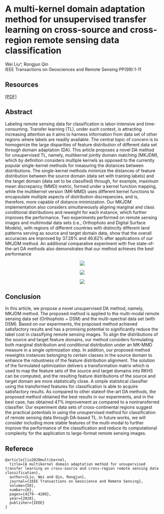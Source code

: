 # A multi-kernel domain adaptation method for unsupervised transfer learning on cross-source and cross-region remote sensing data classification
Wei Liu^, Rongjun Qin  
IEEE Transactions on Geosciences and Remote Sensing PP(99):1-11
## Resources
[[PDF]](https://ieeexplore.ieee.org/abstract/document/8960415)
## Abstract
Labeling remote sensing data for classification is
labor-intensive and time-consuming. Transfer learning (TL),
under such context, is attracting increasing attention as it aims
to harness information from data set of other regions where
labels are readily available. The central topic of concern is
to homogenize the large disparities of feature distribution of
different data set through domain adaptation (DA). This article
proposes a novel DA method for unsupervised TL, namely, multikernel jointly domain matching (MKJDM), which by definition
considers multiple kernels as opposed to the currently popular
single-kernel methods for measuring the distances between distributions. The single-kernel methods minimize the distances of
feature distribution between the source domain (data set with
training labels) and the target domain (data set to be classified)
through, for example, maximum mean discrepancy (MMD)
metric, formed under a kernel function mapping, while the
multikernel version (MK-MMD) uses different kernel functions
to encapsulate multiple aspects of distribution discrepancies,
and is, therefore, more capable of distance minimization. Our
MKJDM implementation also considers simultaneously aligning
marginal and class conditional distributions and reweight for
each instance, which further improves the performance. Two
experiments performed on remote sensing images and multimodal data sets (i.e., Orthophoto and Digital Surface Models),
with regions of different countries with distinctly different land
patterns serving as source and target domain data, show that
the overall accuracies are improved by 37.28% and 46.62% after
applications of our MKJDM method. An additional comparative
experiment with five state-of-the-art DA methods also demonstrates that our method achieves the best performance



<p align="center"><img src="https://user-images.githubusercontent.com/32317924/119673307-4108a200-be09-11eb-8093-65a7ac2754fc.png"></p>
<p align="center"><img src="https://user-images.githubusercontent.com/32317924/119674629-5af6b480-be0a-11eb-8f86-691de733632a.png"></p>
<p align="center"><img src="https://user-images.githubusercontent.com/32317924/119674781-7cf03700-be0a-11eb-8087-bbcb4d814d2e.png"></p>

## Conclusion
In this article, we propose a novel unsupervised DA method,
namely, MKJDM method. The proposed method is applied
to the multi-modal remote sensing data set (Orthophoto +
DSM) and the multi-spectral data set (with DSM). Based on
our experiments, the proposed method achieved satisfactory
results and has a promising potential to significantly reduce
the label cost in classifying remote sensing images. To align
the distributions of the source and target feature domains,
our method considers formulating both marginal distribution
and conditional distribution under an MK-MMD measure in
a single optimization step. In addition, our proposed method
reweights instances belonging to certain classes in the source
domain to enhance the robustness of the feature distribution
alignment. The solution of the formulated optimization delivers a transformation matrix which is used to map the feature
sets of the source and target domains into RKHS can be computed, and the resulting feature distributions of the source and
target domain are more statistically close. A simple statistical
classifier using the transformed features for classification is
able to acquire satisfactory results. As compared to other stateof-the-art DA methods, the proposed method obtained the best
results in our experiments, and in the best case, has obtained
47% improvement as compared to a nontransferred classifier.
Our experiment data sets of cross-continental regions suggest
the practical potentials in using the unsupervised method for
classification of remote sensing data through DA-based TL. In
future works, we will consider including more stable features
of the multi-modal to further improve the performance of the
classification and reduce its computational complexity for the
application to large-format remote sensing images.


## Referece
    @article{liu2020multikernel,
      title={A multikernel domain adaptation method for unsupervised transfer learning on cross-source and cross-region remote sensing data classification},
      author={Liu, Wei and Qin, Rongjun},
      journal={IEEE Transactions on Geoscience and Remote Sensing},
      volume={58},
      number={6},
      pages={4279--4289},
      year={2020},
      publisher={IEEE}
    }
